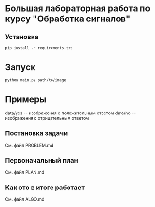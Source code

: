# Большая лабораторная работа по курсу "Обработка сигналов"

## Установка

`pip install -r requirements.txt`

# Запуск
`python main.py path/to/image`

# Примеры
data/yes -- изображения с положительным ответом
data/no  -- изображения с отрицательным ответом

## Постановка задачи
См. файл PROBLEM.md

## Первоначальный план
См. файл PLAN.md

## Как это в итоге работает
См. файл ALGO.md


